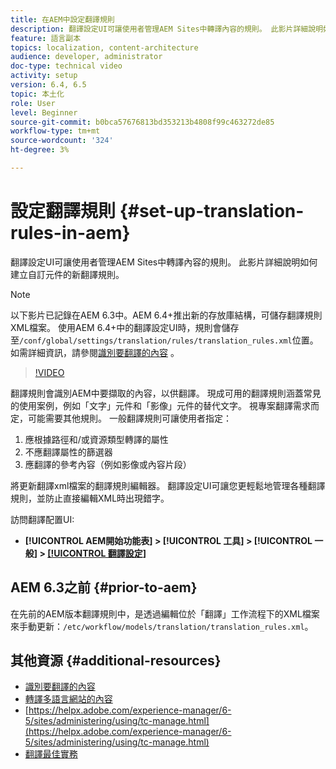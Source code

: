```yaml
---
title: 在AEM中設定翻譯規則
description: 翻譯設定UI可讓使用者管理AEM Sites中轉譯內容的規則。 此影片詳細說明如何建立自訂元件的新翻譯規則。
feature: 語言副本
topics: localization, content-architecture
audience: developer, administrator
doc-type: technical video
activity: setup
version: 6.4, 6.5
topic: 本土化
role: User
level: Beginner
source-git-commit: b0bca57676813bd353213b4808f99c463272de85
workflow-type: tm+mt
source-wordcount: '324'
ht-degree: 3%

---
```



# 設定翻譯規則 {#set-up-translation-rules-in-aem}

翻譯設定UI可讓使用者管理AEM Sites中轉譯內容的規則。 此影片詳細說明如何建立自訂元件的新翻譯規則。

>[!NOTE]
>
> 以下影片已記錄在AEM 6.3中。AEM 6.4+推出新的存放庫結構，可儲存翻譯規則XML檔案。 使用AEM 6.4+中的翻譯設定UI時，規則會儲存至`/conf/global/settings/translation/rules/translation_rules.xml`位置。 如需詳細資訊，請參閱[識別要翻譯的內容](https://helpx.adobe.com/experience-manager/6-5/sites/administering/using/tc-rules.html) 。

>[!VIDEO](https://video.tv.adobe.com/v/18135/?quality=9&learn=on)

翻譯規則會識別AEM中要擷取的內容，以供翻譯。 現成可用的翻譯規則涵蓋常見的使用案例，例如「文字」元件和「影像」元件的替代文字。 視專案翻譯需求而定，可能需要其他規則。 一般翻譯規則可讓使用者指定：

1. 應根據路徑和/或資源類型轉譯的屬性
2. 不應翻譯屬性的篩選器
3. 應翻譯的參考內容（例如影像或內容片段）

將更新翻譯xml檔案的翻譯規則編輯器。 翻譯設定UI可讓您更輕鬆地管理各種翻譯規則，並防止直接編輯XML時出現錯字。

訪問翻譯配置UI:

* **[!UICONTROL AEM開始功能表]  >  [!UICONTROL 工具]  >  [!UICONTROL 一般]  >  [[!UICONTROL 翻譯設定]](http://localhost:4502/libs/cq/translation/translationrules/contexts.html)**

## AEM 6.3之前 {#prior-to-aem}

在先前的AEM版本翻譯規則中，是透過編輯位於「翻譯」工作流程下的XML檔案來手動更新：`/etc/workflow/models/translation/translation_rules.xml`。

## 其他資源 {#additional-resources}

* [識別要翻譯的內容](https://helpx.adobe.com/experience-manager/6-5/sites/administering/using/tc-rules.html)
* [轉譯多語言網站的內容](https://helpx.adobe.com/experience-manager/6-5/sites/administering/using/translation.html)
* [https://helpx.adobe.com/experience-manager/6-5/sites/administering/using/tc-manage.html](https://helpx.adobe.com/experience-manager/6-5/sites/administering/using/tc-manage.html)
* [翻譯最佳實務](https://helpx.adobe.com/experience-manager/6-5/sites/administering/using/tc-bp.html)
